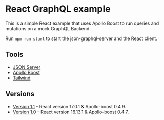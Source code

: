 # React GraphQL example

This is a simple React example that uses Apollo Boost to run queries and mutations on a mock GraphQL Backend.

Run `npm run start` to start the json-graphql-server and the React client.

## Tools

- [JSON Server](https://github.com/typicode/json-server)
- [Apollo Boost](https://www.npmjs.com/package/apollo-boost)
- [Tailwind](https://tailwindcss.com)

## Versions

- [Version 1.1](https://github.com/DavidBuck/react-graphql-example/tree/v1.1) - React version 17.0.1 & Apollo-boost 0.4.9.
- [Version 1.0](https://github.com/DavidBuck/react-graphql-example/tree/v1.0) - React version 16.13.1 & Apollo-boost 0.4.7.
